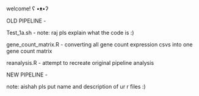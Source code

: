 welcome! ʕ •ᴥ•ʔ 

OLD PIPELINE - 

Test_1a.sh - note: raj pls explain what the code is :)

gene_count_matrix.R - converting all gene count expression csvs into one gene count matrix

reanalysis.R - attempt to recreate original pipeline analysis

NEW PIPELINE - 

note: aishah pls put name and description of ur r files :)
